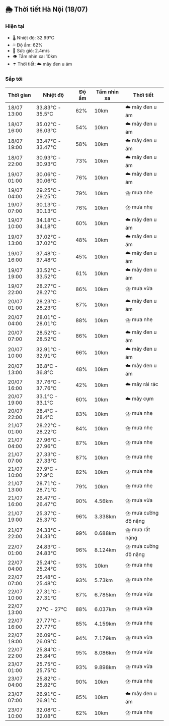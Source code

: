 ## 🌦️ Thời tiết Hà Nội (18/07)

### Hiện tại

- 🌡️ Nhiệt độ: 32.99℃
- 💦 Độ ẩm: 62%
- 💨 Sức gió: 2.4m/s
- 👁️ Tầm nhìn xa: 10km
- ☂️ Thời tiết: ☁️ mây đen u ám

### Sắp tới

| Thời gian | Nhiệt độ | Độ ẩm | Tầm nhìn xa | Thời tiết |
| --- | --- | --- | --- | --- |
| 18/07 13:00 | 33.83℃ - 35.5℃ | 62% | 10km | ☁️ mây đen u ám |
| 18/07 16:00 | 35.02℃ - 36.03℃ | 54% | 10km | ☁️ mây đen u ám |
| 18/07 19:00 | 33.47℃ - 33.47℃ | 58% | 10km | ☁️ mây đen u ám |
| 18/07 22:00 | 30.93℃ - 30.93℃ | 73% | 10km | ☁️ mây đen u ám |
| 19/07 01:00 | 30.06℃ - 30.06℃ | 76% | 10km | ☁️ mây đen u ám |
| 19/07 04:00 | 29.25℃ - 29.25℃ | 79% | 10km | ⛈️ mưa nhẹ |
| 19/07 07:00 | 30.13℃ - 30.13℃ | 76% | 10km | ⛈️ mưa nhẹ |
| 19/07 10:00 | 34.18℃ - 34.18℃ | 60% | 10km | ☁️ mây đen u ám |
| 19/07 13:00 | 37.02℃ - 37.02℃ | 48% | 10km | ☁️ mây đen u ám |
| 19/07 16:00 | 37.48℃ - 37.48℃ | 45% | 10km | ☁️ mây đen u ám |
| 19/07 19:00 | 33.52℃ - 33.52℃ | 61% | 10km | ☁️ mây đen u ám |
| 19/07 22:00 | 28.27℃ - 28.27℃ | 86% | 10km | ⛈️ mưa vừa |
| 20/07 01:00 | 28.23℃ - 28.23℃ | 87% | 10km | ☁️ mây đen u ám |
| 20/07 04:00 | 28.01℃ - 28.01℃ | 88% | 10km | ⛈️ mưa nhẹ |
| 20/07 07:00 | 28.52℃ - 28.52℃ | 86% | 10km | ☁️ mây đen u ám |
| 20/07 10:00 | 32.91℃ - 32.91℃ | 66% | 10km | ☁️ mây đen u ám |
| 20/07 13:00 | 36.8℃ - 36.8℃ | 48% | 10km | ☁️ mây đen u ám |
| 20/07 16:00 | 37.76℃ - 37.76℃ | 42% | 10km | ☁️ mây rải rác |
| 20/07 19:00 | 33.1℃ - 33.1℃ | 60% | 10km | ☁️ mây cụm |
| 20/07 22:00 | 28.4℃ - 28.4℃ | 83% | 10km | ⛈️ mưa nhẹ |
| 21/07 01:00 | 28.22℃ - 28.22℃ | 84% | 10km | ⛈️ mưa nhẹ |
| 21/07 04:00 | 27.96℃ - 27.96℃ | 87% | 10km | ⛈️ mưa nhẹ |
| 21/07 07:00 | 27.33℃ - 27.33℃ | 87% | 10km | ⛈️ mưa nhẹ |
| 21/07 10:00 | 27.9℃ - 27.9℃ | 82% | 10km | ⛈️ mưa nhẹ |
| 21/07 13:00 | 28.71℃ - 28.71℃ | 79% | 10km | ⛈️ mưa nhẹ |
| 21/07 16:00 | 26.47℃ - 26.47℃ | 90% | 4.56km | ⛈️ mưa vừa |
| 21/07 19:00 | 25.37℃ - 25.37℃ | 96% | 3.338km | ⛈️ mưa cường độ nặng |
| 21/07 22:00 | 24.33℃ - 24.33℃ | 99% | 0.688km | ⛈️ mưa rất nặng |
| 22/07 01:00 | 24.83℃ - 24.83℃ | 96% | 8.124km | ⛈️ mưa cường độ nặng |
| 22/07 04:00 | 25.24℃ - 25.24℃ | 93% | 10km | ⛈️ mưa nhẹ |
| 22/07 07:00 | 25.48℃ - 25.48℃ | 93% | 5.73km | ⛈️ mưa nhẹ |
| 22/07 10:00 | 27.31℃ - 27.31℃ | 87% | 6.785km | ⛈️ mưa vừa |
| 22/07 13:00 | 27℃ - 27℃ | 88% | 6.037km | ⛈️ mưa vừa |
| 22/07 16:00 | 27.77℃ - 27.77℃ | 85% | 4.159km | ⛈️ mưa nhẹ |
| 22/07 19:00 | 26.09℃ - 26.09℃ | 94% | 7.179km | ⛈️ mưa vừa |
| 22/07 22:00 | 25.84℃ - 25.84℃ | 95% | 8.086km | ⛈️ mưa vừa |
| 23/07 01:00 | 25.75℃ - 25.75℃ | 93% | 9.898km | ⛈️ mưa vừa |
| 23/07 04:00 | 25.82℃ - 25.82℃ | 90% | 10km | ⛈️ mưa nhẹ |
| 23/07 07:00 | 26.91℃ - 26.91℃ | 85% | 10km | ☁️ mây đen u ám |
| 23/07 10:00 | 32.08℃ - 32.08℃ | 62% | 10km | ⛈️ mưa nhẹ |
